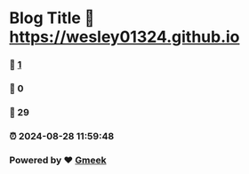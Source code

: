 # Blog Title :link: https://wesley01324.github.io 
### :page_facing_up: [1](https://wesley01324.github.io/tag.html) 
### :speech_balloon: 0 
### :hibiscus: 29 
### :alarm_clock: 2024-08-28 11:59:48 
### Powered by :heart: [Gmeek](https://github.com/Meekdai/Gmeek)

